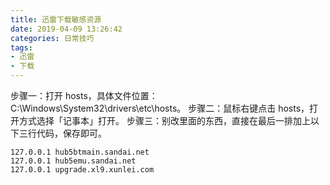 ```yaml
---
title: 迅雷下载敏感资源
date: 2019-04-09 13:26:42
categories: 日常技巧
tags: 
- 迅雷
- 下载
---
```


步骤一：打开 hosts，具体文件位置：C:\Windows\System32\drivers\etc\hosts。
步骤二：鼠标右键点击 hosts，打开方式选择「记事本」打开。
步骤三：别改里面的东西，直接在最后一排加上以下三行代码，保存即可。

```
127.0.0.1 hub5btmain.sandai.net 
127.0.0.1 hub5emu.sandai.net 
127.0.0.1 upgrade.xl9.xunlei.com
```

